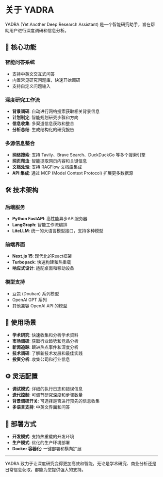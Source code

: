 # 关于 YADRA

YADRA (Yet Another Deep Research Assistant) 是一个智能研究助手，旨在帮助用户进行深度调研和信息分析。

## 🎯 核心功能

### 智能问答系统
- 支持中英文交互式问答
- 内置常见研究问题库，快速开始调研
- 支持自定义问题输入

### 深度研究工作流
- **背景调研**: 自动进行网络搜索获取相关背景信息
- **计划制定**: 智能规划研究步骤和方向
- **信息收集**: 多渠道信息获取和整合
- **分析总结**: 生成结构化的研究报告

### 多源信息整合
- **网络搜索**: 支持 Tavily、Brave Search、DuckDuckGo 等多个搜索引擎
- **网页爬虫**: 智能提取网页内容和关键信息
- **文档处理**: 支持 RAGFlow 文档库集成
- **API 集成**: 通过 MCP (Model Context Protocol) 扩展更多数据源

## 🛠 技术架构

### 后端服务
- **Python FastAPI**: 高性能异步API服务器
- **LangGraph**: 智能工作流编排
- **LiteLLM**: 统一的大语言模型接口，支持多种模型

### 前端界面
- **Next.js 15**: 现代化的React框架
- **Turbopack**: 快速构建和热重载
- **响应式设计**: 适配桌面和移动设备

### 模型支持
- 豆包 (Doubao) 系列模型
- OpenAI GPT 系列
- 其他兼容 OpenAI API 的模型

## 🚀 使用场景

- **学术研究**: 快速收集和分析学术资料
- **市场调研**: 获取行业趋势和竞品分析
- **新闻追踪**: 跟进热点事件和深度分析
- **技术调研**: 了解新技术发展和最佳实践
- **投资分析**: 收集公司和行业信息

## ⚙️ 灵活配置

- **调试模式**: 详细的执行日志和错误信息
- **迭代控制**: 可调节研究深度和步骤数量
- **背景调研开关**: 可选择是否进行预先的信息收集
- **多语言支持**: 中英文界面和问答

## 🔧 部署方式

- **开发模式**: 支持热重载的开发环境
- **生产模式**: 优化的生产环境部署
- **Docker 容器化**: 一键部署和横向扩展

---

YADRA 致力于让深度研究变得更加高效和智能，无论是学术研究、商业分析还是日常信息获取，都能为您提供强大的支持。 